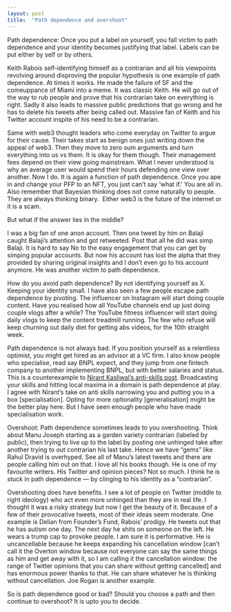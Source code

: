 ```yaml
---
layout: post
title:  "Path dependence and overshoot"
---
```


Path dependence: Once you put a label on yourself, you fall victim to path dependence and your identity becomes justifying that label. Labels can be put either by self or by others.

Keith Rabois self-identifying himself as a contrarian and all his viewpoints revolving around disproving the popular hypothesis is one example of path dependence. At times it works. He made the failure of SF and the comeuppance of Miami into a meme. It was classic Keith. He will go out of the way to rub people and prove that his contrarian take on everything is right. Sadly it also leads to massive public predictions that go wrong and he has to delete his tweets after being called out. Massive fan of Keith and his Twitter account inspite of his need to be a contrarian.

Same with web3 thought leaders who come everyday on Twitter to argue for their cause. Their takes start as benign ones just writing down the appeal of web3. Then they move to zero sum arguments and turn everything into us vs them. It is okay for them though. Their management fees depend on their view going mainstream. What I never understood is why an average user would spend their hours defending one view over another. Now I do. It is again a function of path dependence. Once you ape in and change your PFP to an NFT, you just can’t say ‘what if.’ You are all in. Also remember that Bayesian thinking does not come naturally to people. They are always thinking binary.  Either web3 is the future of the internet or it is a scam.

But what if the answer lies in the middle?

I was a big fan of one anon account. Then one tweet by him on Balaji caught Balaji’s attention and got retweeted. Post that all he did was simp Balaji. It is hard to say No to the easy engagement that you can get by simping popular accounts. But now his account has lost the alpha that they provided by sharing original insights and I don’t even go to his account anymore. He was another victim to path dependence.

How do you avoid path dependence? By not identifying yourself as X. Keeping your identity small. I have also seen a few people escape path dependence by pivoting. The influencer on Instagram will start doing couple content. Have you realised how all YouTube channels end up just doing couple vlogs after a while? The YouTube fitness influencer will start doing daily vlogs to keep the content treadmill running. The few who refuse will keep churning out daily diet for getting abs videos, for the 10th straight week.

Path dependence is not always bad. If you position yourself as a relentless optimist, you might get hired as an advisor at a VC firm. I also know people who specialise, read say BNPL expect, and they jump from one fintech company to another implementing BNPL, but with better salaries and status. This is a counterexample to [Nirant Kasliwal’s anti-skills post](https://nirantk.com/writing/antiskill.html). Broadcasting your skills and hitting local maxima in a domain is path dependence at play. I agree with Nirant’s take on anti skills narrowing you and putting you in a box [specialisation]. Opting for more optionality [generalisation] might be the better play here. But I have seen enough people who have made specialisation work.

Overshoot: Path dependence sometimes leads to you overshooting. Think about Manu Joseph starting as a garden variety contrarian (labeled by public), then trying to live up to the label by posting one unhinged take after another trying to out contrarian his last take. Hence we have “gems” like Rahul Dravid is overhyped. See all of Manu’s latest tweets and there are people calling him out on that. I love all his books though. He is one of my favourite writers. His Twitter and opinion pieces? Not so much. I think he is stuck in path dependence — by clinging to his identity as a “contrarian”.

Overshooting does have benefits. I see a lot of people on Twitter (middle to right ideology) who act even more unhinged than they are in real life. I thought it was a risky strategy but now I get the beauty of it. Because of a few of their provocative tweets, most of their ideas seem moderate. One example is Delian from Founder’s Fund, Rabois’ prodigy. He tweets out that he has autism one day. The next day he shits on someone on the left. He wears a trump cap to provoke people. I am sure it is performative. He is uncancellable because he keeps expanding his cancellation window [can’t call it the Overton window because not everyone can say the same things as him and get away with it, so I am calling it the cancellation window: the range of Twitter opinions that you can share without getting cancelled] and has enormous power thanks to that. He can share whatever he is thinking without cancellation. Joe Rogan is another example.

So is path dependence good or bad? Should you choose a path and then continue to overshoot? It is upto you to decide.

